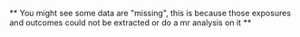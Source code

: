 ** You might see some data are "missing", this is because those exposures and outcomes could not be extracted or do a mr analysis on it **

